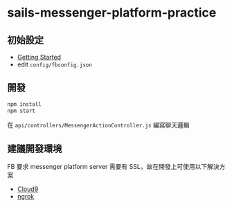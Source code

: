 # sails-messenger-platform-practice

## 初始設定

* [Getting Started](https://developers.facebook.com/docs/messenger-platform/quickstart)
* edit `config/fbconfig.json`

## 開發

```bash
npm install
npm start
```

在 `api/controllers/MessengerActionController.js` 編寫聊天邏輯

## 建議開發環境

FB 要求 messenger platform server 需要有  SSL，故在開發上可使用以下解決方案

* [Cloud9](https://c9.io/)
* [ngrok](https://ngrok.com/)


